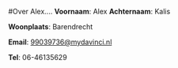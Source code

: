#Over Alex....
**Voornaam**: Alex
**Achternaam**: Kalis

**Woonplaats**: Barendrecht

**Email**: [99039736@mydavinci.nl](99039736@mydavinci.nl)

**Tel**: 06-46135629


